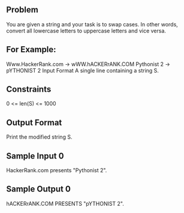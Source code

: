 ## Problem

You are given a string and your task is to swap cases. In other words, convert all lowercase letters to uppercase letters and vice versa.


## For Example:

Www.HackerRank.com → wWW.hACKERrANK.COM
Pythonist 2 → pYTHONIST 2
Input Format
A single line containing a string S.

## Constraints
0 <= len(S) <= 1000

## Output Format
Print the modified string S.

## Sample Input 0

HackerRank.com presents "Pythonist 2".

## Sample Output 0

hACKERrANK.COM PRESENTS "pYTHONIST 2".